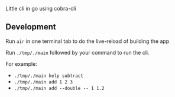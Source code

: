 Little cli in go using cobra-cli

## Development

Run `air` in one terminal tab to do the live-reload of building the app

Run `./tmp/./main` followed by your command to run the cli.

For example:

- `./tmp/./main help subtract`
- `./tmp/./main add 1 2 3`
- `./tmp/./main add --double -- 1 1.2`